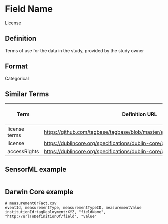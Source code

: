 # Field Name
License

## Definition 
Terms of use for the data in the study, provided by the study owner

## Format
Categorical

## Similar Terms 
|Term|Definition URL|Source Vocabulary Publisher/Creator|
|----|----------|-----------------|
|license terms|https://github.com/tagbase/tagbase/blob/master/eTagMetadataInventory.csv#L7|Tagbase|
|license|https://dublincore.org/specifications/dublin-core/dcmi-terms/#license|Darwin Core|
|accessRights|https://dublincore.org/specifications/dublin-core/dcmi-terms/#accessRights|Darwin Core|

## SensorML example
```xml

```
## Darwin Core example
```csv
# measurementOrFact.csv
eventId, measurementType, measurementTypeID, measurementValue
institutionId:tagDeployment:XYZ, "fieldName", "http://urlToDefinitionOf/field", "value"
```
